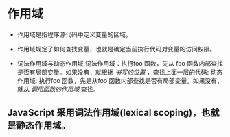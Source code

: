 # 作用域

- 作用域是指程序源代码中定义变量的区域。

- 作用域规定了如何查找变量，也就是确定当前执行代码对变量的访问权限。

- 词法作用域与动态作用域
    词法作用域：执行foo 函数，先从 foo 函数内部查找是否有局部变量。如果没有，就根据  *书写的位置*  ，查找上面一层的代码;
    动态作用域: 执行foo 函数，先是从foo 函数内部查找是否有局部变量。如果没有，就从  *调用函数的作用域* 查找。
## JavaScript 采用词法作用域(lexical scoping)，也就是静态作用域。